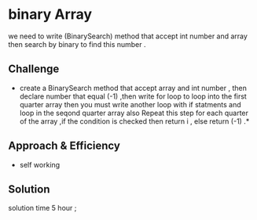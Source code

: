 # binary Array
<!-- Short summary or background information -->
we need to write (BinarySearch) method that accept int number and array then search by binary to find this number .
## Challenge
<!-- Description of the challenge -->
* create a BinarySearch method that accept array and int number , then declare  number that equal (-1)   ,then write for loop to loop into the first quarter  array then you must write another loop  with  if statments and loop in the seqond quarter array  also Repeat this step for each quarter  of the array ,if the condition is checked then return i , else return (-1)   .*
## Approach & Efficiency
<!-- What approach did you take? Why? What is the Big O space/time for this approach? -->
 * self working

## Solution
<!-- Embedded whiteboard image -->
solution time 5 hour ;

